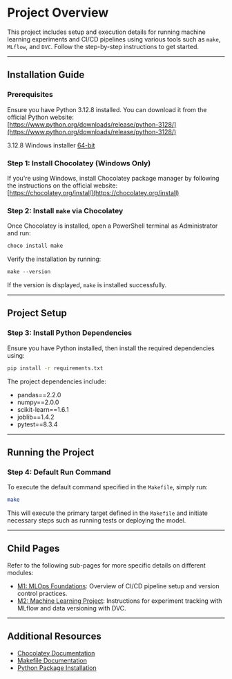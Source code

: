 # Project Overview

This project includes setup and execution details for running machine learning experiments and CI/CD pipelines using various tools such as `make`, `MLflow`, and `DVC`. Follow the step-by-step instructions to get started.

---

## Installation Guide

### Prerequisites

Ensure you have Python 3.12.8 installed. You can download it from the official Python website:  
[https://www.python.org/downloads/release/python-3128/](https://www.python.org/downloads/release/python-3128/)

3.12.8 Windows installer [64-bit](https://www.python.org/ftp/python/3.12.8/python-3.12.8-amd64.exe)

### Step 1: Install Chocolatey (Windows Only)
If you're using Windows, install Chocolatey package manager by following the instructions on the official website:  
[https://chocolatey.org/install](https://chocolatey.org/install)

### Step 2: Install `make` via Chocolatey
Once Chocolatey is installed, open a PowerShell terminal as Administrator and run:

```powershell
choco install make
```

Verify the installation by running:

```powershell
make --version
```

If the version is displayed, `make` is installed successfully.

---

## Project Setup

### Step 3: Install Python Dependencies

Ensure you have Python installed, then install the required dependencies using:

```bash
pip install -r requirements.txt
```

The project dependencies include:

- pandas==2.2.0
- numpy==2.0.0
- scikit-learn==1.6.1
- joblib==1.4.2
- pytest==8.3.4

---

## Running the Project

### Step 4: Default Run Command

To execute the default command specified in the `Makefile`, simply run:

```bash
make
```

This will execute the primary target defined in the `Makefile` and initiate necessary steps such as running tests or deploying the model.

---

## Child Pages

Refer to the following sub-pages for more specific details on different modules:

- [M1: MLOps Foundations](m1-assignment-readme.md): Overview of CI/CD pipeline setup and version control practices.
- [M2: Machine Learning Project](m2-assignment-readme.md): Instructions for experiment tracking with MLflow and data versioning with DVC.

---

## Additional Resources

- [Chocolatey Documentation](https://docs.chocolatey.org/)
- [Makefile Documentation](https://www.gnu.org/software/make/manual/make.html)
- [Python Package Installation](https://pip.pypa.io/en/stable/user_guide/)
